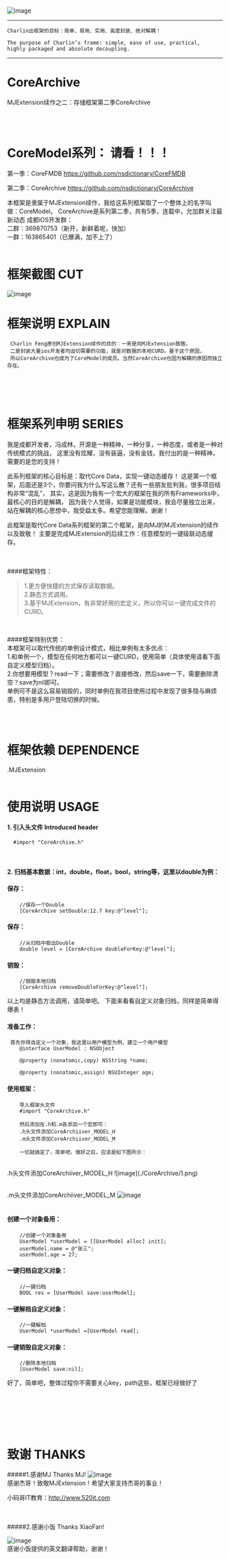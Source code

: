 
![image](https://github.com/nsdictionary/CoreFMDB/blob/master/CoreFMDB/2.png)<br />


-----
    Charlin出框架的目标：简单、易用、实用、高度封装、绝对解耦！
    
    The purpose of Charlin’s frame: simple, ease of use, practical, 
    highly packaged and absolute decoupling.
-----





# CoreArchive
   MJExtension续作之二：存储框架第二季CoreArchive

<br /><br />


CoreModel系列： 请看！！！
===============

第一季：CoreFMDB
https://github.com/nsdictionary/CoreFMDB

第二季：CoreArchive
https://github.com/nsdictionary/CoreArchive


本框架是隶属于MJExtension续作，我给这系列框架取了一个整体上的名字叫做：CoreModel。
CoreArchive是系列第二季，共有5季，连载中，允加群关注最新动态
成都iOS开发群：<br />
二群：369870753（新开，新鲜着呢，快加） <br />
一群：163865401（已爆满，加不上了）  <br /><br />



框架截图 CUT
===============
![image](./CoreArchive/show.gif)<br />



框架说明 EXPLAIN
===============
     Charlin Feng原创MJExtension续作的目的：一来是向MJExtension致敬，
     二是封装大量ios开发者均迫切需要的功能，就是对数据的本地CURD。基于这个原因，
     所以CoreArchive也成为了CoreModel的成员。当然CoreArchive也因为解耦的原因而独立存在。


<br/><br/>
框架系列申明 SERIES
===============
我是成都开发者，冯成林，开源是一种精神，一种分享，一种态度，或者是一种对传统模式的挑战，
这里没有炫耀，没有装逼，没有金钱，我付出的是一种精神，需要的是您的支持！<br/>


此系列框架的核心目标是：取代Core Data，实现一键动态缓存！
这是第一个框架，后面还是3个，你要问我为什么写这么散？还有一些朋友批判我，很多项目结构非常“混乱”，
其实，这是因为我有一个宏大的框架在我的所有Frameworks中，最核心的目的是解耦，
因为我个人觉得，如果是功能模块，我会尽量独立出来，站在解耦的核心思想中，我受益太多。希望您能理解。谢谢！
<br/>

此框架是取代Core Data系列框架的第二个框架，是向MJ的MJExtension的续作以及致敬！
主要是完成MJExtension的后续工作：任意模型的一键级联动态缓存。
<br/><br/><br/>




####框架特性：<br />
>1.更方便快捷的方式保存读取数据。<br />
>2.静态方式调用。<br />
>3.基于MJExtension，有非常好用的宏定义，所以你可以一键完成文件的CURD。<br />
<br />

####框架特别优势：<br />
本框架可以取代传统的单例设计模式，相比单例有太多优点：<br />
1.和单例一个，模型在任何地方都可以一键CURD，使用简单（具体使用请看下面自定义模型归档）。<br />
2.你想要用模型？read一下；需要修改？直接修改，然后save一下，需要删除清空？save为nil即可。<br />
单例可不是这么容易销毁的，同时单例在我项目使用过程中发现了很多隐与麻烦患，特别是多用户登陆切换的时候。<br />


<br /><br />


框架依赖 DEPENDENCE
===============
.MJExtension
<br /><br />

使用说明 USAGE
===============

#### 1. 引入头文件 Introduced header
      #import "CoreArchive.h"
<br/>



#### 2. 归档基本数据：int，double，float，bool，string等，这里以double为例：
#### 保存：
        //保存一个Double
        [CoreArchive setDouble:12.7 key:@"level"];
        
#### 保存：
        //从归档中取出Double
        double level = [CoreArchive doubleForKey:@"level"];
        

#### 销毁：
        //销毁本地归档
        [CoreArchive removeDoubleForKey:@"level"];
        

以上均是静态方法调用，请简单吧。
下面来看看自定义对象归档，同样是简单得爆表！
#### 准备工作：
     首先你得自定义一个对象，我这里以用户模型为例，建立一个用户模型
        @interface UserModel : NSObject
    
        @property (nonatomic,copy) NSString *name;
        
        @property (nonatomic,assign) NSUInteger age;

#### 使用框架：
        导入框架头文件
        #import "CoreArchive.h"
        
        然后添加在.h和.m各添加一个宏即可：
        .h头文件添加CoreArchiiver_MODEL_H
        .m头文件添加CoreArchiiver_MODEL_M
        
        一切就搞定了，简单吧，做好之后，应该是如下图所示：
       
 <br />
 .h头文件添加CoreArchiiver_MODEL_H
![image](./CoreArchive/1.png)<br /><br />

 .m头文件添加CoreArchiiver_MODEL_M
![image](./CoreArchive/2.png)<br />
<br />

#### 创建一个对象备用：
        //创建一个对象备用
        UserModel *userModel = [[UserModel alloc] init];
        userModel.name = @"张三";
        userModel.age = 27;
        
#### 一键归档自定义对象：
        //一键归档
        BOOL res = [UserModel save:userModel];

#### 一键解档自定义对象：
        //一键解档
        UserModel *userModel =[UserModel read];
        
#### 一键销毁自定义对象：
        //删除本地归档
        [UserModel save:nil];
        


好了，简单吧，整体过程你不需要关心key，path这些，框架已经做好了


<br/>

<br /> <br /><br />


致谢 THANKS
===============
#####1.感谢MJ    Thanks MJ!
![image](https://github.com/nsdictionary/CoreFMDB/blob/master/CoreFMDB/3.png)<br />
感谢杰哥！致敬MJExtension！希望大家支持杰哥的事业！ <br />

小码哥IT教育：http://www.520it.com

 <br /> <br />
#####2.感谢小饭   Thanks XiaoFan!

![image](https://github.com/nsdictionary/CoreFMDB/blob/master/CoreFMDB/4.png)<br />
 感谢小饭提供的英文翻译帮助，谢谢！
<br /> <br /><br />


